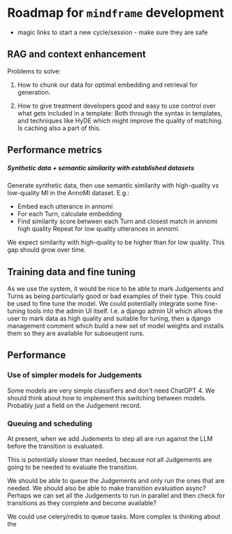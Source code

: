 # Roadmap for `mindframe` development


- magic links to start a new cycle/session - make sure they are safe



## RAG and context enhancement

Problems to solve:

1. How to chunk our data for optimal embedding and retrieval for generation.

2.  How to give treatment developers good and easy to use control over what gets included in a template: Both through the syntax in templates, and techniques like HyDE which might improve the quality of matching. Is caching also a part of this.




## Performance metrics


##### Synthetic data + semantic similarity with established datasets

Generate synthetic data, then use semantic similarity with high-quality vs low-quality MI in the AnnoMI dataset. E.g.:

- Embed each utterance in annomi
- For each Turn, calculate embedding
- Find similarity score between each Turn and closest match in annomi high quality Repeat for low quality utterances in annomi.

We expect similarity with high-quality to be higher than for low quality. This gap should grow over time.




## Training data and fine tuning

As we use the system, it would be nice to be able to mark Judgements and Turns as being particularly good or bad examples of their type. This could be used to fine tune the model.
We could potentially integrate some fine-tuning tools into the admin UI itself. I.e. a django admin UI which allows the user to mark data as high quality and suitable for tuning, then a django management comment which build a new set of model weights and installs them so they are available for subseuqent runs.



## Performance


### Use of simpler models for Judgements

Some models are very simple classifiers and don't need ChatGPT 4. We should think about how to implement this switching between models. Probably just a field on the Judgement record.



### Queuing and scheduling

At present, when we add Judements to step all are run against the LLM before
the transition is evaluated.

This is potentially slower than needed, because not all Judgements are going to be needed to evaluate the transition.

We should be able to queue the Judgements and only run the ones that are needed. We should also be able to make transition evaluation async? Perhaps we can set all the Judgements to run in parallel and then check for transitions as they complete and become available?

We could use celery/redis to queue tasks. More complex is thinking about the
